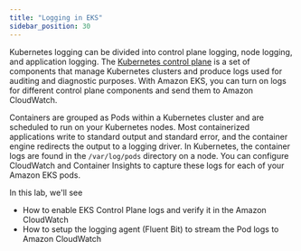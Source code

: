 ```yaml
---
title: "Logging in EKS"
sidebar_position: 30
---
```


Kubernetes logging can be divided into control plane logging, node logging, and application logging. The [Kubernetes control plane](https://kubernetes.io/docs/concepts/overview/components/#control-plane-components) is a set of components that manage Kubernetes clusters and produce logs used for auditing and diagnostic purposes. With Amazon EKS, you can turn on logs for different control plane components and send them to Amazon CloudWatch.

Containers are grouped as Pods within a Kubernetes cluster and are scheduled to run on your Kubernetes nodes. Most containerized applications write to standard output and standard error, and the container engine redirects the output to a logging driver. In Kubernetes, the container logs are found in the `/var/log/pods` directory on a node. You can configure CloudWatch and Container Insights to capture these logs for each of your Amazon EKS pods.

In this lab, we'll see 
 - How to enable EKS Control Plane logs and verify it in the Amazon CloudWatch
 - How to setup the logging agent (Fluent Bit) to stream the Pod logs to Amazon CloudWatch
